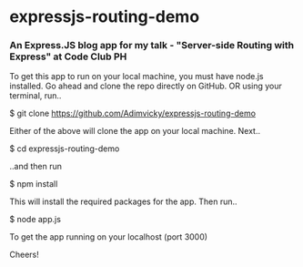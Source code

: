 # expressjs-routing-demo

### An Express.JS  blog app for my talk - "Server-side Routing with Express" at Code Club PH

To get this app to run on your local machine, you must have node.js installed. Go ahead and clone the repo directly on GitHub. OR using your terminal, run..

$ git clone https://github.com/Adimvicky/expressjs-routing-demo

Either of the above will clone the app on your local machine. Next..

$ cd expressjs-routing-demo

..and  then run

$ npm install

This will install the required packages for the app. Then run..

$ node app.js 

To get the app running on your localhost (port 3000)

Cheers! 



